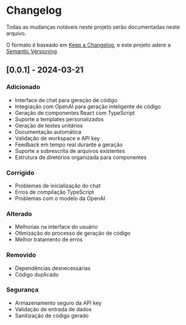 # Changelog

Todas as mudanças notáveis neste projeto serão documentadas neste arquivo.

O formato é baseado em [Keep a Changelog](https://keepachangelog.com/pt-BR/1.0.0/),
e este projeto adere a [Semantic Versioning](https://semver.org/lang/pt-BR/).

## [0.0.1] - 2024-03-21

### Adicionado
- Interface de chat para geração de código
- Integração com OpenAI para geração inteligente de código
- Geração de componentes React com TypeScript
- Suporte a templates personalizados
- Geração de testes unitários
- Documentação automática
- Validação de workspace e API key
- Feedback em tempo real durante a geração
- Suporte a sobrescrita de arquivos existentes
- Estrutura de diretórios organizada para componentes

### Corrigido
- Problemas de inicialização do chat
- Erros de compilação TypeScript
- Problemas com o modelo da OpenAI

### Alterado
- Melhorias na interface do usuário
- Otimização do processo de geração de código
- Melhor tratamento de erros

### Removido
- Dependências desnecessárias
- Código duplicado

### Segurança
- Armazenamento seguro da API key
- Validação de entrada de dados
- Sanitização de código gerado 